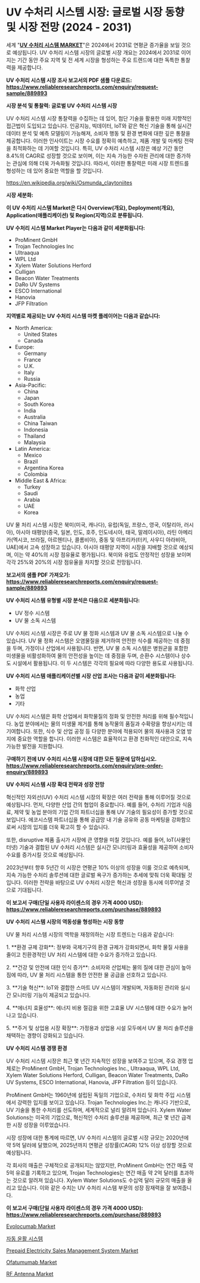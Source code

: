 <p><h1>UV 수처리 시스템 시장: 글로벌 시장 동향 및 시장 전망 (2024 - 2031)</h1></p><p>세계 "<strong><a href="https://www.reliableresearchreports.com/uv-water-treatment-systems-r889893">UV 수처리 시스템 MARKET</a></strong>"은 2024에서 2031로 연평균 증가율을 보일 것으로 예상됩니다. UV 수처리 시스템 시장의 글로벌 시장 개요는 2024에서 2031로 이어지는 기간 동안 주요 지역 및 전 세계 시장을 형성하는 주요 트렌드에 대한 독특한 통찰력을 제공합니다.</p>
<p><strong>UV 수처리 시스템 시장 조사 보고서의 PDF 샘플 다운로드: <a href="https://www.reliableresearchreports.com/enquiry/request-sample/889893">https://www.reliableresearchreports.com/enquiry/request-sample/889893</a></strong></p>
<p><strong>시장 분석 및 통찰력: 글로벌 UV 수처리 시스템 시장</strong></p>
<p><p>UV 수처리 시스템 시장 통찰력을 수집하는 데 있어, 첨단 기술을 활용한 미래 지향적인 접근법이 도입되고 있습니다. 인공지능, 빅데이터, IoT와 같은 혁신 기술을 통해 실시간 데이터 분석 및 예측 모델링이 가능해져, 소비자 행동 및 환경 변화에 대한 깊은 통찰을 제공합니다. 이러한 인사이트는 시장 수요를 정확히 예측하고, 제품 개발 및 마케팅 전략을 최적화하는 데 기여할 것입니다. 특히, UV 수처리 시스템 시장은 예상 기간 동안 8.4%의 CAGR로 성장할 것으로 보이며, 이는 지속 가능한 수자원 관리에 대한 증가하는 관심에 의해 더욱 가속화될 것입니다. 따라서, 이러한 통찰력은 미래 시장 트렌드를 형성하는 데 있어 중요한 역할을 할 것입니다.</p></p>
<p><a href="%7CAUTHORITHY_DOMAIN_URL%7C">https://en.wikipedia.org/wiki/Osmunda_claytoniites</a></p>
<p><strong>시장 세분화:</strong></p>
<p><strong>이 UV 수처리 시스템 Market은 다시 Overview(개요), Deployment(개요), Application(애플리케이션) 및 Region(지역)으로 분류됩니다.</strong></p>
<p><strong>UV 수처리 시스템 Market Player는 다음과 같이 세분화됩니다:</strong></p>
<p><ul><li>ProMinent GmbH</li><li>Trojan Technologies Inc</li><li>Ultraaqua</li><li>WPL Ltd</li><li>Xylem Water Solutions Herford</li><li>Culligan</li><li>Beacon Water Treatments</li><li>DaRo UV Systems</li><li>ESCO International</li><li>Hanovia</li><li>JFP Filtration</li></ul></p>
<p><strong>지역별로 제공되는 UV 수처리 시스템 마켓 플레이어는 다음과 같습니다:</strong></p>
<p><ul>
    <li>
        North America:
        <ul>
            <li>United States</li>
            <li>Canada</li>
        </ul>
    </li>
    <li>
        Europe:
        <ul>
            <li>Germany</li>
            <li>France</li>
            <li>U.K.</li>
            <li>Italy</li>
            <li>Russia</li>
        </ul>
    </li>
    <li>
        Asia-Pacific:
        <ul>
            <li>China</li>
            <li>Japan</li>
            <li>South Korea</li>
            <li>India</li>
            <li>Australia</li>
            <li>China Taiwan</li>
            <li>Indonesia</li>
            <li>Thailand</li>
            <li>Malaysia</li>
        </ul>
    </li>
    <li>
        Latin America:
        <ul>
            <li>Mexico</li>
            <li>Brazil</li>
            <li>Argentina Korea</li>
            <li>Colombia</li>
        </ul>
    </li>
    <li>
        Middle East & Africa:
        <ul>
            <li>Turkey</li>
            <li>Saudi</li>
            <li>Arabia</li>
            <li>UAE</li>
            <li>Korea</li>
        </ul>
    </li>
    </ul></p>
<p><p>UV 물 처리 시스템 시장은 북미(미국, 캐나다), 유럽(독일, 프랑스, 영국, 이탈리아, 러시아), 아시아 태평양(중국, 일본, 인도, 호주, 인도네시아, 태국, 말레이시아), 라틴 아메리카(멕시코, 브라질, 아르헨티나, 콜롬비아), 중동 및 아프리카(터키, 사우디 아라비아, UAE)에서 고속 성장하고 있습니다. 아시아 태평양 지역이 시장을 지배할 것으로 예상되며, 이는 약 40%의 시장 점유율로 평가됩니다. 북미와 유럽도 안정적인 성장을 보이며 각각 25%와 20%의 시장 점유율을 차지할 것으로 전망됩니다.</p></p>
<p><strong>보고서의 샘플 PDF 가져오기: <a href="https://www.reliableresearchreports.com/enquiry/request-sample/889893">https://www.reliableresearchreports.com/enquiry/request-sample/889893</a></strong></p>
<p><strong>UV 수처리 시스템 유형별 시장 분석은 다음으로 세분화됩니다:</strong></p>
<p><ul><li>UV 정수 시스템</li><li>UV 물 소독 시스템</li></ul></p>
<p><p>UV 수처리 시스템 시장은 주로 UV 물 정화 시스템과 UV 물 소독 시스템으로 나눌 수 있습니다. UV 물 정화 시스템은 오염물질을 제거하여 안전한 식수를 제공하는 데 중점을 두며, 가정이나 산업에서 사용됩니다. 반면, UV 물 소독 시스템은 병원균을 포함한 미생물을 비활성화하여 물의 안전성을 높이는 데 중점을 두며, 순환수 시스템이나 상수도 시설에서 활용됩니다. 이 두 시스템은 각각의 필요에 따라 다양한 용도로 사용됩니다.</p></p>
<p><strong>UV 수처리 시스템 애플리케이션별 시장 산업 조사는 다음과 같이 세분화됩니다:</strong></p>
<p><ul><li>화학 산업</li><li>농업</li><li>기타</li></ul></p>
<p><p>UV 수처리 시스템은 화학 산업에서 화학물질의 정화 및 안전한 처리를 위해 필수적입니다. 농업 분야에서는 물의 미생물 제거를 통해 농작물의 품질과 수확량을 향상시키는 데 기여합니다. 또한, 식수 및 산업 공정 등 다양한 분야에 적용되어 물의 재사용과 오염 방지에 중요한 역할을 합니다. 이러한 시스템은 효율적이고 환경 친화적인 대안으로, 지속 가능한 발전을 지원합니다.</p></p>
<p><strong>구매하기 전에 UV 수처리 시스템 시장에 대한 모든 질문에 답하십시오. <a href="https://www.reliableresearchreports.com/enquiry/pre-order-enquiry/889893">https://www.reliableresearchreports.com/enquiry/pre-order-enquiry/889893</a></strong></p>
<p><strong>UV 수처리 시스템 시장 확대 전략과 성장 전망</strong></p>
<p><p>혁신적인 자외선(UV) 수처리 시스템 시장의 확장은 여러 전략을 통해 이루어질 것으로 예상됩니다. 먼저, 다양한 산업 간의 협업이 중요합니다. 예를 들어, 수처리 기업과 식음료, 제약 및 농업 분야의 기업 간의 파트너십을 통해 UV 기술의 필요성이 증가할 것으로 보입니다. 에코시스템 파트너십을 통해 공급망 내 기술 공유와 공동 마케팅을 강화함으로써 시장의 입지를 더욱 확고히 할 수 있습니다.</p><p>또한, disruptive 제품 출시가 시장에 큰 영향을 미칠 것입니다. 예를 들어, IoT(사물인터넷) 기술과 결합된 UV 수처리 시스템은 실시간 모니터링과 효율성을 제공하여 소비자 수요를 증가시킬 것으로 예상됩니다. </p><p>2023년부터 향후 5년간 이 시장은 연평균 10% 이상의 성장을 이룰 것으로 예측되며, 지속 가능한 수처리 솔루션에 대한 글로벌 욕구가 증가하는 추세에 맞춰 더욱 확대될 것입니다. 이러한 전략을 바탕으로 UV 수처리 시장은 혁신과 성장을 동시에 이루어낼 것으로 기대됩니다.</p></p>
<p><strong>이 보고서 구매(단일 사용자 라이센스의 경우 가격 4000 USD): <a href="https://www.reliableresearchreports.com/purchase/889893">https://www.reliableresearchreports.com/purchase/889893</a></strong></p>
<p><strong>UV 수처리 시스템 시장의 역동성을 형성하는 시장 동향</strong></p>
<p><p>UV 물 처리 시스템 시장의 역학을 재정의하는 시장 트렌드는 다음과 같습니다:</p><p>1. **환경 규제 강화**: 정부와 국제기구의 환경 규제가 강화되면서, 화학 물질 사용을 줄이고 친환경적인 UV 처리 시스템에 대한 수요가 증가하고 있습니다.</p><p>2. **건강 및 안전에 대한 인식 증가**: 소비자와 산업체는 물의 질에 대한 관심이 높아짐에 따라, UV 물 처리 시스템을 통한 안전한 물 공급을 선호하고 있습니다.</p><p>3. **기술 혁신**: IoT와 결합한 스마트 UV 시스템이 개발되며, 자동화된 관리와 실시간 모니터링 기능이 제공되고 있습니다.</p><p>4. **에너지 효율성**: 에너지 비용 절감을 위한 고효율 UV 시스템에 대한 수요가 늘어나고 있습니다.</p><p>5. **주거 및 상업용 시장 확장**: 가정용과 상업용 시설 모두에서 UV 물 처리 솔루션을 채택하는 경향이 강화되고 있습니다.</p></p>
<p><strong>UV 수처리 시스템 경쟁 환경</strong></p>
<p><p>UV 수처리 시스템 시장은 최근 몇 년간 지속적인 성장을 보여주고 있으며, 주요 경쟁 업체로는 ProMinent GmbH, Trojan Technologies Inc., Ultraaqua, WPL Ltd, Xylem Water Solutions Herford, Culligan, Beacon Water Treatments, DaRo UV Systems, ESCO International, Hanovia, JFP Filtration 등이 있습니다.</p><p>ProMinent GmbH는 1960년에 설립된 독일의 기업으로, 수처리 및 화학 주입 시스템에서 강력한 입지를 보이고 있습니다. Trojan Technologies Inc.는 캐나다 기반으로, UV 기술을 통한 수처리를 선도하며, 세계적으로 널리 알려져 있습니다. Xylem Water Solutions는 미국의 기업으로, 혁신적인 수처리 솔루션을 제공하며, 최근 몇 년간 급격한 시장 성장을 이루었습니다.</p><p>시장 성장에 대한 통계에 따르면, UV 수처리 시스템의 글로벌 시장 규모는 2020년에 약 5억 달러에 달했으며, 2025년까지 연평균 성장률(CAGR) 12% 이상 성장할 것으로 예상됩니다. </p><p>각 회사의 매출은 구체적으로 공개되지는 않았지만, ProMinent GmbH는 연간 매출 약 5억 유로를 기록하고 있으며, Trojan Technologies는 연간 매출 약 2억 달러를 초과하는 것으로 알려져 있습니다. Xylem Water Solutions도 수십억 달러 규모의 매출을 올리고 있습니다. 이와 같은 수치는 UV 수처리 시스템 부문의 성장 잠재력을 잘 보여줍니다.</p></p>
<p><strong>이 보고서 구매(단일 사용자 라이센스의 경우 가격 4000 USD): <a href="https://www.reliableresearchreports.com/purchase/889893">https://www.reliableresearchreports.com/purchase/889893</a></strong></p>
<p><p><a href="https://medium.com/@anna.vaughan3423/evolocumab-industry-forecast-market-shifts-and-strategic-imperatives-2024-2031-9b24d5139449">Evolocumab Market</a></p><p><a href="https://medium.com/@derrickmafrks96745/%EC%9E%90%EB%8F%99-%EC%9C%A4%ED%99%9C-%EC%8B%9C%EC%8A%A4%ED%85%9C-%EC%8B%9C%EC%9E%A5%EC%9D%80-%EC%96%B4%EB%96%BB%EA%B2%8C-%EB%B0%9C%EC%A0%84%ED%95%A0-%EA%B2%83%EC%9D%B8%EA%B0%80-2024%EB%85%84%EB%B6%80%ED%84%B0-2031%EB%85%84%EA%B9%8C%EC%A7%80%EC%9D%98-%EC%A3%BC%EC%9A%94-%EC%8B%9C%EC%9E%A5-%ED%8A%B8%EB%A0%8C%EB%93%9C%EC%99%80-%EC%A7%80%EC%97%AD-%EC%97%AD%ED%95%99-b417d8fc0ceb">자동 윤활 시스템</a></p><p><a href="https://issuu.com/reportprime-2/docs/prepaid-electricity-sales-managemen_12ae5c6556f67a">Prepaid Electricity Sales Management System Market</a></p><p><a href="https://medium.com/@anna.vaughan3423/market-trends-in-the-global-ofatumumab-market-forecast-and-analysis-2024-2031-877967769d88">Ofatumumab Market</a></p><p><a href="https://github.com/gdfhhhj/Market-Research-Report-List-6/blob/main/rf-antenna-market.md">RF Antenna Market</a></p></p>